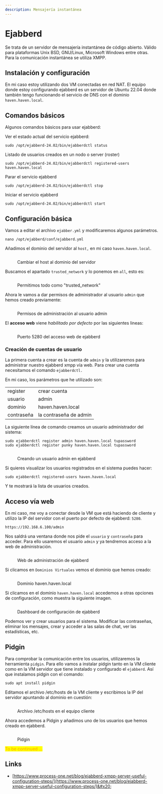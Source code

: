 ```yaml
---
description: Mensajería instantánea
---
```


# Ejabberd

Se trata de un servidor de mensajería instantánea de código abierto. Válido para plataformas Unix BSD, GNU/Linux, Microsoft Windows entre otras. Para la comunicación instantánea se utiliza XMPP.

## Instalación y configuración

En mi caso estoy utilizando dos VM conectadas en red NAT. El equipo donde estoy configurando ejabberd es un servidor de Ubuntu 22.04 donde también tengo funcionando el servicio de DNS con el dominio `haven.haven.local`.

## Comandos básicos

Algunos comandos básicos para usar ejabberd:

Ver el estado actual del servicio ejabberd:

```
sudo /opt/ejabberd-24.02/bin/ejabberdctl status
```

Listado de usuarios creados en un nodo o server (roster)

```
sudo /opt/ejabberd-24.02/bin/ejabberdctl registered-users haven.haven.local
```

Parar el servicio ejabberd

```
sudo /opt/ejabberd-24.02/bin/ejabberdctl stop
```

Iniciar el servicio ejabberd

```
sudo /opt/ejabberd-24.02/bin/ejabberdctl start
```

## Configuración básica

Vamos a editar el archivo `ejabber.yml`  y modificaremos algunos parámetros.&#x20;

```
nano /opt/ejabberd/conf/ejabberd.yml
```

Añadimos el dominio del servidor al `host,` en mi caso `haven.haven.local`.

<figure><img src="../.gitbook/assets/image (10).png" alt=""><figcaption><p>Cambiar el host al dominio del servidor</p></figcaption></figure>

Buscamos el apartado `trusted_network` y lo ponemos en `all`, esto es:

<figure><img src="../.gitbook/assets/image (1) (1) (1) (1) (1) (1) (1) (1).png" alt=""><figcaption><p>Permitimos todo como "trusted_network"</p></figcaption></figure>

Ahora le vamos a dar permisos de administrador al usuario `admin` que hemos creado previamente:

<figure><img src="../.gitbook/assets/image (2) (1) (1) (1) (1) (1) (1).png" alt=""><figcaption><p>Permisos de administración al usuario admin</p></figcaption></figure>

El **acceso web** viene _habilitado por defecto_ por las siguientes lineas:

<figure><img src="../.gitbook/assets/image (3) (1) (1) (1) (1) (1).png" alt=""><figcaption><p>Puerto 5280 del acceso web de ejabberd</p></figcaption></figure>

### Creación de cuentas de usuario&#x20;

La primera cuenta a crear es la cuenta de `admin` y  la utilizaremos para administrar nuestro ejabberd xmpp vía web. Para crear una cuenta necesitamos el comando `ejabberdctl.`

En mi caso, los parámetros que he utilizado son:



|            |                        |
| ---------- | ---------------------- |
| register   | crear cuenta           |
| usuario    | admin                  |
| dominio    | haven.haven.local      |
| contraseña | la contraseña de admin |

La siguiente línea de comando creamos un usuario administrador del sistema:

```
sudo ejabberdctl register admin haven.haven.local tupassword
sudo ejabberdctl register punky haven.haven.local tupassword
```

<figure><img src="../.gitbook/assets/image (286).png" alt=""><figcaption><p>Creando un usuario admin en ejabberd</p></figcaption></figure>

Si quieres visualizar los usuarios registrados en el sistema puedes hacer:

```
sudo ejabberdctl registered-users haven.haven.local
```

Y te mostrará la lista de usuarios creados.

## Acceso vía web

En mi caso, me voy a conectar desde la VM que está haciendo de cliente y utilizo la IP del servidor con el puerto por defecto de ejabberd: `5280`.&#x20;

```
https://192.168.6.100/admin
```

Nos saldrá una ventana donde nos pide el `usuario` y `contraseña` para acceder. Para ello usaremos el usuario `admin` y ya tendremos acceso a la web de administración.

<figure><img src="../.gitbook/assets/image (4) (1) (1) (1) (1) (1).png" alt=""><figcaption><p>Web de administración de ejabberd</p></figcaption></figure>

Si clicamos en `Dominios Virtuales` vemos el dominio que hemos creado:

<figure><img src="../.gitbook/assets/image (6) (1) (1) (1) (1).png" alt=""><figcaption><p>Dominio haven.haven.local </p></figcaption></figure>

Si clicamos en el dominio `haven.haven.local` accedemos a otras opciones de configuración, como muestra la siguiente imagen.

<figure><img src="../.gitbook/assets/image (7) (1) (1) (1).png" alt=""><figcaption><p>Dashboard de configuración de ejabberd</p></figcaption></figure>

Podemos ver y crear usuarios para el sistema. Modificar las contraseñas, eliminar los mensajes, crear y acceder  a las salas de chat, ver las estadísticas, etc.

## Pidgin

Para comprobar la comunicación entre los usuarios, utilizaremos la herramienta `pidgin`. Para ello vamos a  instalar pidgin tanto en la VM cliente como  en la VM servidor que tiene instalado y configurado el `ejabberd`. Así que instalamos pidgin con el comando:

```
sudo apt install pidgin
```

Editamos el archivo /etc/hosts de la VM cliente y escribimos la IP del servidor apuntando al dominio en cuestión:

<figure><img src="../.gitbook/assets/image (9) (1).png" alt=""><figcaption><p>Archivo /etc/hosts en el equipo cliente</p></figcaption></figure>

Ahora accedemos a Pidgin y añadimos uno de los usuarios que hemos creado en ejabberd.

<figure><img src="../.gitbook/assets/image (8) (1) (1).png" alt=""><figcaption><p>Pidgin</p></figcaption></figure>

<mark style="color:orange;">To be continued ...</mark>

## Links

* [https://www.process-one.net/blog/ejabberd-xmpp-server-useful-configuration-steps/](https://www.process-one.net/blog/ejabberd-xmpp-server-useful-configuration-steps/)&#x20;
